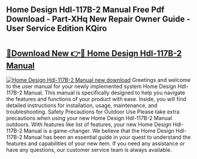 ## Home Design Hdl-117B-2 Manual Free Pdf Download - Part-XHq New Repair Owner Guide - User Service Edition KQiro

# <h2><a href="http://cf13095.oget.top/?id=Home+Design+Hdl-117B-2+Manual">🔗Download New 👉🔴 Home Design Hdl-117B-2 Manual</a></h2>

[![Home Design Hdl-117B-2 Manual new download](https://i.imgur.com/5g1atiW.png)](http://cf13095.oget.top/?id=Home+Design+Hdl-117B-2+Manual)
Greetings and welcome to the user manual for your newly implemented system Home Design Hdl-117B-2 Manual. This manual is specifically designed to help you navigate the features and functions of your product with ease. Inside, you will find detailed instructions for installation, usage, maintenance, and troubleshooting. Safety Precautions for Outdoor Use Please take extra precautions when using your new Home Design Hdl-117B-2 Manual outdoors. With features like list of features, your new Home Design Hdl-117B-2 Manual is a game-changer. We believe that the Home Design Hdl-117B-2 Manual has been an essential guide in your quest to understand the features and capabilities of your new item. If you need any assistance or have any questions, our customer service team is always available.
